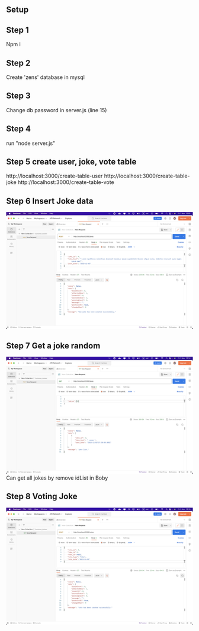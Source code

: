 ## Setup

## Step 1

Npm i

## Step 2

Create 'zens' database in mysql

## Step 3

Change db password in server.js (line 15)

## Step 4

run "node server.js"

## Step 5 create user, joke, vote table

http://localhost:3000/create-table-user
http://localhost:3000/create-table-joke
http://localhost:3000/create-table-vote

## Step 6 Insert Joke data

![Inser Joke](./insertJoke.png)

## Step 7 Get a joke random

![Get random Joke](./getRandomJoke.png)
Can get all jokes by remove idList in Boby

## Step 8 Voting Joke

![Vote Joke](./votingJoke.png)
